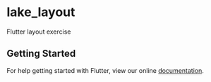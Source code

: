 # lake_layout

Flutter layout exercise

## Getting Started

For help getting started with Flutter, view our online
[documentation](https://flutter.io/).
